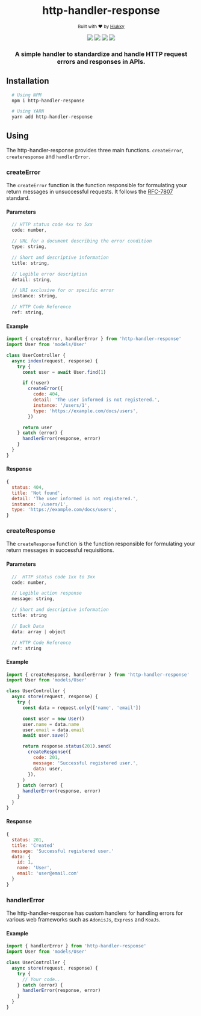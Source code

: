 <div align="center">
  <h1>http-handler-response</h1>
  <sub>Built with ❤︎ by
  <a href="https://github.com/hiukky">Hiukky</a>
  <br><br>
    <img src="https://img.shields.io/github/stars/hiukky/http-handler-response?style=flat-square">
    <img src="https://img.shields.io/github/issues/hiukky/http-handler-response?style=flat-square">
    <img src="https://img.shields.io/github/stars/hiukky/http-handler-response?style=flat-square">
    <img src="https://img.shields.io/github/forks/hiukky/http-handler-response?style=flat-square">
</div>

  <h3 align="center">A simple handler to standardize and handle HTTP request errors and responses in APIs.</h3>

## Installation

```sh
  # Using NPM
  npm i http-handler-response

  # Using YARN
  yarn add http-handler-response
```

## Using

The http-handler-response provides three main functions. `createError`, `createresponse` and `handlerError`.

### createError

The `createError` function is the function responsible for formulating your return messages in unsuccessful requests. It follows the [RFC-7807](https://tools.ietf.org/html/rfc7807) standard.

#### Parameters

```js
  // HTTP status code 4xx to 5xx
  code: number,

  // URL for a document describing the error condition
  type: string,

  // Short and descriptive information
  title: string,

  // Legible error description
  detail: string,

  // URI exclusive for or specific error
  instance: string,

  // HTTP Code Reference
  ref: string,
```

#### Example

```js
import { createError, handlerError } from 'http-handler-response'
import User from 'models/User'

class UserController {
  async index(request, response) {
    try {
      const user = await User.find(1)

      if (!user)
        createError({
          code: 404,
          detail: 'The user informed is not registered.',
          instance: '/users/1',
          type: 'https://example.com/docs/users',
        })

      return user
    } catch (error) {
      handlerError(response, error)
    }
  }
}
```

#### Response

```js
{
  status: 404,
  title: 'Not found',
  detail: 'The user informed is not registered.',
  instance: '/users/1',
  type: 'https://example.com/docs/users',
}

```

### createResponse

The `createResponse` function is the function responsible for formulating your return messages in successful requisitions.

#### Parameters

```js
  //  HTTP status code 1xx to 3xx
  code: number,

  // Legible action response
  message: string,

  // Short and descriptive information
  title: string

  // Back Data
  data: array | object

  // HTTP Code Reference
  ref: string
```

#### Example

```js
import { createResponse, handlerError } from 'http-handler-response'
import User from 'models/User'

class UserController {
  async store(request, response) {
    try {
      const data = request.only(['name', 'email'])

      const user = new User()
      user.name = data.name
      user.email = data.email
      await user.save()

      return response.status(201).send(
        createResponse({
          code: 201,
          message: 'Successful registered user.',
          data: user,
        }),
      )
    } catch (error) {
      handlerError(response, error)
    }
  }
}
```

#### Response

```js
{
  status: 201,
  title: 'Created'
  message: 'Successful registered user.'
  data: {
    id: 1,
    name: 'User',
    email: 'user@email.com'
  }
}

```

### handlerError

The http-handler-response has custom handlers for handling errors for various web frameworks such as `AdonisJs`, `Express` and `KoaJs`.

#### Example

```js
import { handlerError } from 'http-handler-response'
import User from 'models/User'

class UserController {
  async store(request, response) {
    try {
      // Your code..
    } catch (error) {
      handlerError(response, error)
    }
  }
}
```
